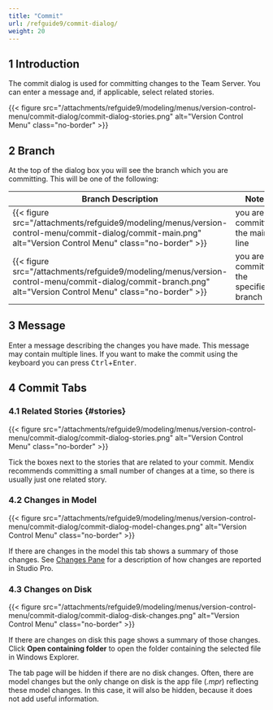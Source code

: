 ```yaml
---
title: "Commit"
url: /refguide9/commit-dialog/
weight: 20
---
```


## 1 Introduction

The commit dialog is used for committing changes to the Team Server. You can enter a message and, if applicable, select related stories.

{{< figure src="/attachments/refguide9/modeling/menus/version-control-menu/commit-dialog/commit-dialog-stories.png" alt="Version Control Menu" class="no-border" >}}

## 2 Branch

At the top of the dialog box you will see the branch which you are committing. This will be one of the following:

| Branch Description | Notes |
| --- | --- |
| {{< figure src="/attachments/refguide9/modeling/menus/version-control-menu/commit-dialog/commit-main.png" alt="Version Control Menu" class="no-border" >}} |  you are committing the main line |
| {{< figure src="/attachments/refguide9/modeling/menus/version-control-menu/commit-dialog/commit-branch.png" alt="Version Control Menu" class="no-border" >}} |  you are committing the specified branch |

## 3 Message

Enter a message describing the changes you have made. This message may contain multiple lines. If you want to make the commit using the keyboard you can press <kbd>Ctrl</kbd>+<kbd>Enter</kbd>.

## 4 Commit Tabs

### 4.1 Related Stories {#stories}

{{< figure src="/attachments/refguide9/modeling/menus/version-control-menu/commit-dialog/commit-dialog-stories.png" alt="Version Control Menu" class="no-border" >}}

Tick the boxes next to the stories that are related to your commit. Mendix recommends committing a small number of changes at a time, so there is usually just one related story.

### 4.2 Changes in Model

{{< figure src="/attachments/refguide9/modeling/menus/version-control-menu/commit-dialog/commit-dialog-model-changes.png" alt="Version Control Menu" class="no-border" >}}

If there are changes in the model this tab shows a summary of those changes. See [Changes Pane](/refguide9/changes-pane/) for a description of how changes are reported in Studio Pro.

### 4.3 Changes on Disk

{{< figure src="/attachments/refguide9/modeling/menus/version-control-menu/commit-dialog/commit-dialog-disk-changes.png" alt="Version Control Menu" class="no-border" >}}

If there are changes on disk this page shows a summary of those changes. Click **Open containing folder** to open the folder containing the selected file in Windows Explorer.

The tab page will be hidden if there are no disk changes. Often, there are model changes but the only change on disk is the app file (*.mpr*) reflecting these model changes. In this case, it will also be hidden, because it does not add useful information.
